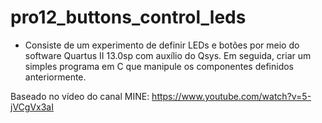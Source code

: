 # pro12_buttons_control_leds

- Consiste de um experimento de definir LEDs e botões por meio do software Quartus II 13.0sp com auxílio do Qsys. Em seguida, criar um simples programa em C que manipule os componentes definidos anteriormente.

Baseado no vídeo do canal MINE: https://www.youtube.com/watch?v=5-jVCgVx3aI
